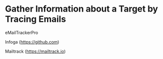 # Gather Information about a Target by Tracing Emails

eMailTrackerPro

Infoga (https://github.com)

Mailtrack  (https://mailtrack.io)